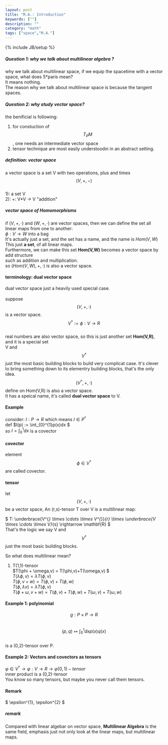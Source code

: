 ```yaml
---
layout: post
title: "M.A.: Introduction"
keywords: [""]
description: ""
category: "math"
tags: ["space","M.A."]
---
```

{% include JB/setup %}

##### Question 1: why we talk about multilinear algebra ?
why we talk about multilinear space, if we equip the spacetime with a vector space, what does 5\*paris mean? <br />
It means nothing. <br />
The reason why we talk about multilinear space is because the tangent spaces.

##### Question 2: why study vector space?
the benificial is following:
1. for constuction of $$T_{P}M$$, one needs an intermediate vector space 
2. tensor technique  are most easily understoodin in an abstract setting.


##### definition: vector space
a vector space is a set V with two operations, plus and times $$(V,+,-)$$  <br />
1): a set V <br />
2): +: V*V $\rightarrow$ V "addition" <br />

##### vector space of Homomorphisms
if $(V,+,\cdot)$ and $(W,+,\cdot)$ are vector spaces, then we can define the set
all linear maps from one to another: <br />
${\phi: V \rightarrow W}$ into a bag <br />
It's actually just a set, and the set has a name, and the name is $Hom(V,W)$ <br />
This just **a set**, of all linear maps. <br />
Furthermore, we can make this set **Hom(V,W)** becomes a vector space by add structure<br />
such as addition and multiplication. <br />
so $(Hom(V,W),+,\cdot)$ is also a vector space.

#### terminology: dual vector space
dual vector space just a heavily used special case. <br />  
suppose $$(V,+,\cdot)$$ is a vector space. <br />
$$V^{\ast}:= {\phi: V \rightarrow R }$$ <br />
real numbers are also vector space, so this is just another set **Hom(V,R)**, and it is a special set<br />
V and $$V^{\ast}$$ just the most basic building blocks  to build very complicat case. It's clever to bring something down to 
its elementry building blocks, that's the only idea. <br />
$$(V^{\ast},+,\cdot)$$ define on Hom(V,R) is also a vector space. <br />
It has a speical name, it's called **dual vector space** to V.

#### Example
consider:  $I: P \rightarrow R$ which means $I \in P^{\ast}$ <br />
def $I(p) := \int_{0}^{1}p(x)dx $ <br />
so $I=\int_{0}^{1}dx$ is a covector

#### covector
element $$\phi \in V^{\ast}$$ are called covector.


#### tensor
let $$(V,+,\cdot)$$ be a vector space, An (r,s)-tensor T over V is a multilinear map: <br />

$
T: \underbrace{V^{*} \times \cdots \times V^{*}}_{r} \times \underbrace{V \times \cdots \times V}_{s} \rightarrow \mathbf{R}
$ <br />
That's the logic we say V and $$V^{\ast}$$ just the most basic building blocks.

So what does multilinear mean? <br />
1. T(1,1)-tensor  <br />
$T(\phi + \omega,v) = T(\phi,v)+T(\omega,v) $ <br />
$T(\lambda \phi, v) = \lambda T(\phi,v)$ <br />
$T(\phi,v+w) = T(\phi,v)+T(\phi,w)$ <br />
$T( \phi, \lambda v) = \lambda T(\phi,v)$ <br />
$T(\phi+\omega,v+w) = T(\phi,v)+T(\phi,w)+T(\omega,v)+T(\omega,w)$ <br />


#### Example 1: polyinomial
$$g: P \times P \rightarrow R$$ <br />
$$(p,q) \mapsto \int_{0}^{1}dxp(x)q(x)$$  <br />
is a (0,2)-tensor over P.

#### Example 2: Vectors and covectors as tensors
$\varphi \in V^{\ast} \rightarrow \varphi: V \rightarrow R \rightarrow \varphi (0,1)-tensor$ <br />
inner product is a (0,2)-tensor <br />
You know so many tensors, but maybe you never call them tensors.

#### Remark
$
\epsilon^{1}, \epsilon^{2}
$


##### remark
Compared with linear algebar on vector space, **Multilinear Algebra** is the same field, emphasis just not only look at the linear maps,
but multilinear maps. 







